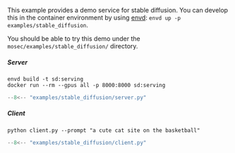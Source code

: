 This example provides a demo service for stable diffusion. You can develop this in the container environment by using [envd](https://github.com/tensorchord/envd): `envd up -p examples/stable_diffusion`.

You should be able to try this demo under the `mosec/examples/stable_diffusion/` directory.

##### Server

    envd build -t sd:serving
    docker run --rm --gpus all -p 8000:8000 sd:serving

```python
--8<-- "examples/stable_diffusion/server.py"
```

##### Client

    python client.py --prompt "a cute cat site on the basketball"

```python
--8<-- "examples/stable_diffusion/client.py"
```
